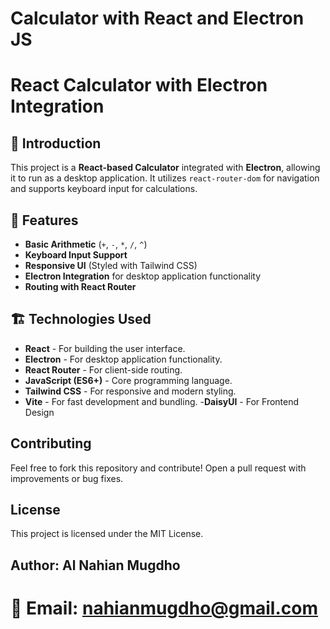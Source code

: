 # Calculator with React and Electron JS

# React Calculator with Electron Integration

## 📌 Introduction
This project is a **React-based Calculator** integrated with **Electron**, allowing it to run as a desktop application. It utilizes `react-router-dom` for navigation and supports keyboard input for calculations.



## 🚀 Features
- **Basic Arithmetic** (`+`, `-`, `*`, `/`, `^`)
- **Keyboard Input Support**
- **Responsive UI** (Styled with Tailwind CSS)
- **Electron Integration** for desktop application functionality
- **Routing with React Router**

## 🏗️ Technologies Used
- **React** - For building the user interface.
- **Electron** - For desktop application functionality.
- **React Router** - For client-side routing.
- **JavaScript (ES6+)** - Core programming language.
- **Tailwind CSS** - For responsive and modern styling.
- **Vite**  - For fast development and bundling.
-**DaisyUI** - For Frontend Design 

## Contributing

Feel free to fork this repository and contribute! Open a pull request with improvements or bug fixes.

## License

This project is licensed under the MIT License.

## Author: Al Nahian Mugdho

# 📧 Email: nahianmugdho@gmail.com
